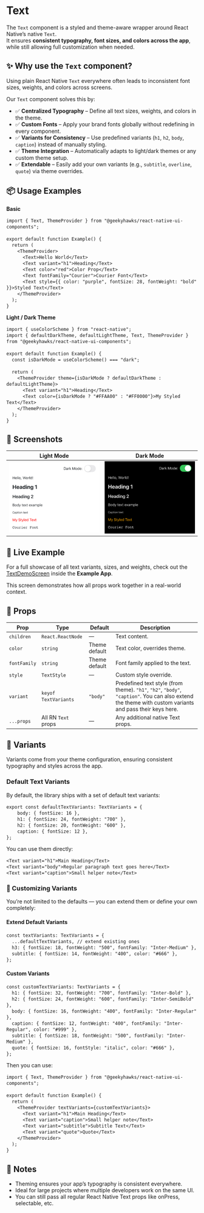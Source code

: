 # Text

The `Text` component is a styled and theme-aware wrapper around React Native’s native `Text`.  
It ensures **consistent typography, font sizes, and colors across the app**, while still allowing full customization when needed.

## ✨ Why use the `Text` component?

Using plain React Native `Text` everywhere often leads to inconsistent font sizes, weights, and colors across screens.  

Our `Text` component solves this by:

- ✅ **Centralized Typography** – Define all text sizes, weights, and colors in the theme.
- ✅ **Custom Fonts** – Apply your brand fonts globally without redefining in every component.
- ✅ **Variants for Consistency** – Use predefined variants (`h1`, `h2`, `body`, `caption`) instead of manually styling.
- ✅ **Theme Integration** – Automatically adapts to light/dark themes or any custom theme setup.
- ✅ **Extendable** – Easily add your own variants (e.g., `subtitle`, `overline`, `quote`) via theme overrides.


## 📦 Usage Examples

**Basic**

```tsx
import { Text, ThemeProvider } from "@geekyhawks/react-native-ui-components";

export default function Example() {
  return (
    <ThemeProvider>
      <Text>Hello World</Text>
      <Text variant="h1">Heading</Text>
      <Text color="red">Color Prop</Text>
      <Text fontFamily="Courier">Courier Font</Text>
      <Text style={{ color: "purple", fontSize: 28, fontWeight: "bold" }}>Styled Text</Text>
    </ThemeProvider>
  );
}
```

**Light / Dark Theme**

```tsx
import { useColorScheme } from "react-native";
import { defaultDarkTheme, defaultLightTheme, Text, ThemeProvider } from "@geekyhawks/react-native-ui-components";

export default function Example() {
  const isDarkMode = useColorScheme() === "dark";

  return (
    <ThemeProvider theme={isDarkMode ? defaultDarkTheme : defaultLightTheme}>
      <Text variant="h1">Heading</Text>
      <Text color={isDarkMode ? "#FFAA00" : "#FF0000"}>My Styled Text</Text>
    </ThemeProvider>
  );
}
```


## 📱 Screenshots

| Light Mode | Dark Mode |
|----------|----------|
| ![](images/Text-Light.png) | ![](images/Text-Dark.png) |


## 📱 Live Example

For a full showcase of all text variants, sizes, and weights, check out the [TextDemoScreen](https://github.com/GeekyHawks/react-native-ui-components/blob/main/example/src/screens/TextDemoScreen.tsx) inside the **Example App**.

This screen demonstrates how all props work together in a real-world context.


## 🔧 Props


| Prop         | Type                 | Default       | Description                                                                |
| ------------ | -------------------- | ------------- | -------------------------------------------------------------------------- |
| `children`   | `React.ReactNode`    | —             | Text content.                                                              |
| `color`      | `string`             | Theme default | Text color, overrides theme.                                               |
| `fontFamily` | `string`             | Theme default | Font family applied to the text.                                           |
| `style`      | `TextStyle`          | —             | Custom style override.                                                     |
| `variant`    | `keyof TextVariants` | `"body"`      | Predefined text style (from theme). `"h1"`, `"h2"`, `"body"`, `"caption"`. You can also extend the theme with custom variants and pass their keys here. |
| `...props`   | All RN `Text` props  | —             | Any additional native Text props.                                          |


## 🎨 Variants

Variants come from your theme configuration, ensuring consistent typography and styles across the app.

### Default Text Variants

By default, the library ships with a set of default text variants:

```tsx
export const defaultTextVariants: TextVariants = {
    body: { fontSize: 16 },
    h1: { fontSize: 24, fontWeight: "700" },
    h2: { fontSize: 20, fontWeight: "600" },
    caption: { fontSize: 12 },
};
```

You can use them directly:

```tsx
<Text variant="h1">Main Heading</Text>
<Text variant="body">Regular paragraph text goes here</Text>
<Text variant="caption">Small helper note</Text>
```

### 🔧 Customizing Variants

You’re not limited to the defaults — you can extend them or define your own completely:

#### Extend Default Variants

```tsx
const textVariants: TextVariants = {
  ...defaultTextVariants, // extend existing ones
  h3: { fontSize: 18, fontWeight: "500", fontFamily: "Inter-Medium" },
  subtitle: { fontSize: 14, fontWeight: "400", color: "#666" },
};
```

#### Custom Variants

```tsx
const customTextVariants: TextVariants = {
  h1: { fontSize: 32, fontWeight: "700", fontFamily: "Inter-Bold" },
  h2: { fontSize: 24, fontWeight: "600", fontFamily: "Inter-SemiBold" },
  body: { fontSize: 16, fontWeight: "400", fontFamily: "Inter-Regular" },
  caption: { fontSize: 12, fontWeight: "400", fontFamily: "Inter-Regular", color: "#999" },
  subtitle: { fontSize: 18, fontWeight: "500", fontFamily: "Inter-Medium" },
  quote: { fontSize: 16, fontStyle: "italic", color: "#666" },
};
```

Then you can use:

```tsx
import { Text, ThemeProvider } from "@geekyhawks/react-native-ui-components";

export default function Example() {
  return (
    <ThemeProvider textVariants={customTextVariants}>
      <Text variant="h1">Main Heading</Text>
      <Text variant="caption">Small helper note</Text>
      <Text variant="subtitle">Subtitle Text</Text>
      <Text variant="quote">Quote</Text>
    </ThemeProvider>
  );
}
```


## 📓 Notes

- Theming ensures your app’s typography is consistent everywhere.
- Ideal for large projects where multiple developers work on the same UI.
- You can still pass all regular React Native Text props like onPress, selectable, etc.
